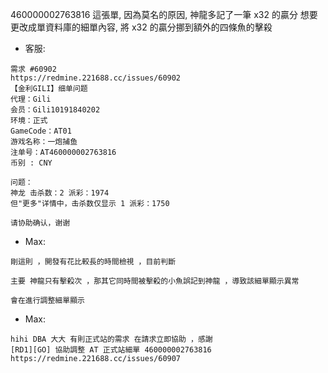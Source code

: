 460000002763816 這張單, 因為莫名的原因, 神龍多記了一筆 x32 的贏分
想要更改成單資料庫的細單內容, 將 x32 的贏分挪到額外的四條魚的擊殺

* 客服:
```
需求 #60902
https://redmine.221688.cc/issues/60902
【金利GILI】细单问题
代理：Gili
会员：Gili10191840202
环境：正式
GameCode：AT01
游戏名称：一炮捕鱼
注单号：AT460000002763816
币别 : CNY

问题：
神龙 击杀数：2 派彩：1974
但"更多"详情中，击杀数仅显示 1 派彩：1750

请协助确认，谢谢
```

* Max:
```
剛這則 ，開發有花比較長的時間檢視 ，目前判斷

主要 神龍只有擊殺次 ，那其它同時間被擊殺的小魚誤記到神龍 ，導致該細單顯示異常

會在進行調整細單顯示
```

* Max:
```
hihi DBA 大大 有則正式站的需求 在請求立即協助 ，感謝
[RD1][GO] 協助調整 AT 正式站細單 460000002763816
https://redmine.221688.cc/issues/60907
```
